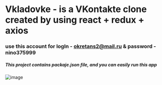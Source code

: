 

# Vkladovke - is a VKontakte clone created by using react + redux + axios
### use this account for logIn - okretans2@mail.ru & password - nino375999
##### This project contains packaje.json file, and you can  easily run this app 


![image](https://user-images.githubusercontent.com/45328544/121179187-77660880-c870-11eb-88e5-eee43ab1ce8b.png)
